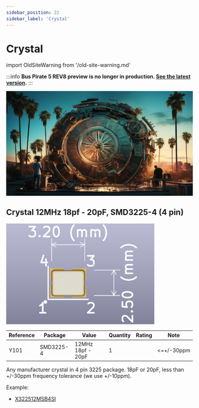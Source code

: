 ```yaml
---
sidebar_position: 22
sidebar_label: 'Crystal'
---
```


# Crystal



import OldSiteWarning from '/old-site-warning.md'

<OldSiteWarning/>




:::info
**Bus Pirate 5 REV8 preview is no longer in production. [See the latest version](/).**
:::

![](./img/crystal2.jpg)

## Crystal 12MHz 18pf - 20pF, SMD3225-4 (4 pin)

![SMD3225 pinout](img/smd3225-400.png)

|**Reference**|**Package**|**Value**|**Quantity**|**Rating**|**Note**|
|-|-|-|-|-|-|
|Y101|SMD3225-4|12MHz 18pf - 20pF  |1||<=+/-30ppm|

Any manufacturer crystal in 4 pin 3225 package. 18pF or 20pF, less than +/-30ppm frequency tolerance (we use +/-10ppm).

Example:

*   [X322512MSB4SI](https://item.szlcsc.com/9522.html)
